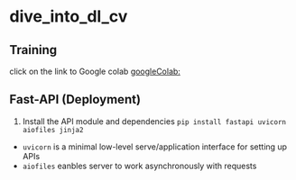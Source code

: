 # dive_into_dl_cv


## Training

click on the link to Google colab
[googleColab: ]([https://www.genome.gov/](https://colab.research.google.com/drive/1KmYFLo6YWWOVfHowPvayFFCYdSvMCwzZ))









## Fast-API (Deployment)

1. Install the API module and dependencies
`pip install fastapi uvicorn aiofiles jinja2 `
- `uvicorn` is a minimal low-level serve/application interface for setting up APIs
- `aiofiles` eanbles server to work asynchronously with requests

